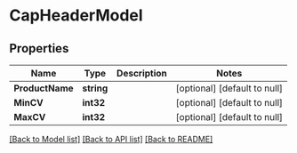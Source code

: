 # CapHeaderModel

## Properties
Name | Type | Description | Notes
------------ | ------------- | ------------- | -------------
**ProductName** | **string** |  | [optional] [default to null]
**MinCV** | **int32** |  | [optional] [default to null]
**MaxCV** | **int32** |  | [optional] [default to null]

[[Back to Model list]](../README.md#documentation-for-models) [[Back to API list]](../README.md#documentation-for-api-endpoints) [[Back to README]](../README.md)


